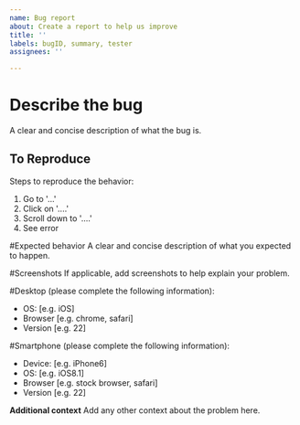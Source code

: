 ```yaml
---
name: Bug report
about: Create a report to help us improve
title: ''
labels: bugID, summary, tester
assignees: ''

---
```


# Describe the bug
A clear and concise description of what the bug is.

## To Reproduce
Steps to reproduce the behavior:
1. Go to '...'
2. Click on '....'
3. Scroll down to '....'
4. See error

#Expected behavior
A clear and concise description of what you expected to happen.

#Screenshots
If applicable, add screenshots to help explain your problem.

#Desktop (please complete the following information):
 - OS: [e.g. iOS]
 - Browser [e.g. chrome, safari]
 - Version [e.g. 22]

#Smartphone (please complete the following information):
 - Device: [e.g. iPhone6]
 - OS: [e.g. iOS8.1]
 - Browser [e.g. stock browser, safari]
 - Version [e.g. 22]

**Additional context**
Add any other context about the problem here.
